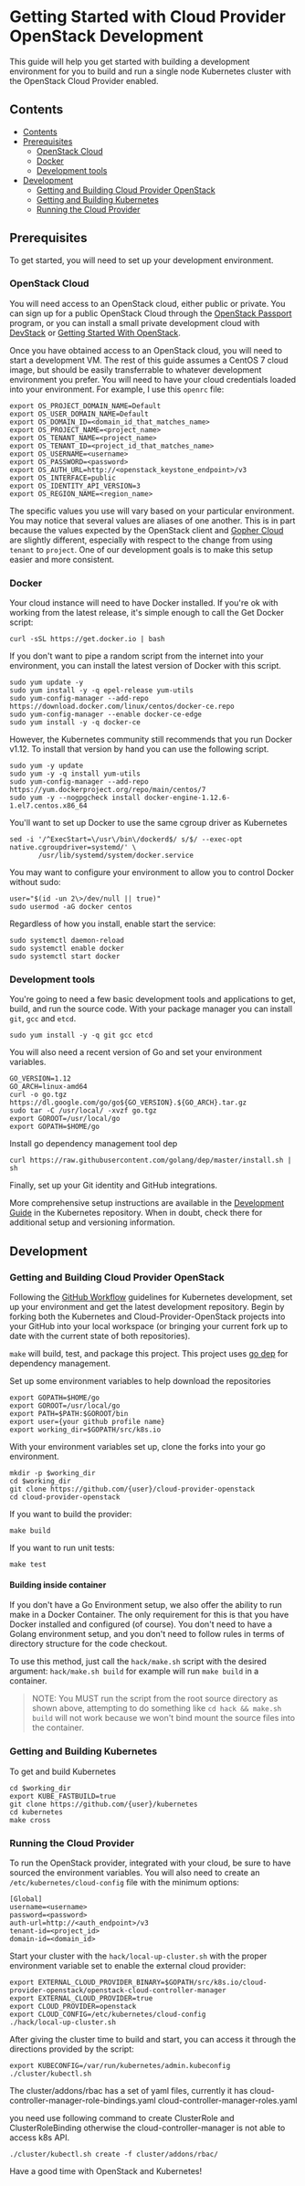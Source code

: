 # Getting Started with Cloud Provider OpenStack Development

This guide will help you get started with building a development environment for you 
to build and run a single node Kubernetes cluster with the OpenStack Cloud Provider
enabled.

## Contents

* [Contents](#contents)
 * [Prerequisites](#prerequisites)
   + [OpenStack Cloud](#openstack-cloud)
   + [Docker](#docker)
   + [Development tools](#development-tools)
 * [Development](#development)
   + [Getting and Building Cloud Provider OpenStack](#getting-and-building-cloud-provider-openstack)
   + [Getting and Building Kubernetes](#getting-and-building-kubernetes)
   + [Running the Cloud Provider](#running-the-cloud-provider)

## Prerequisites

To get started, you will need to set up your development environment.

### OpenStack Cloud
You will need access to an OpenStack cloud, either public or private. You can sign up
for a public OpenStack Cloud through the [OpenStack Passport](https://www.openstack.org/passport)
program, or you can install a small private development cloud with
[DevStack](https://docs.openstack.org/devstack/latest/) or
[Getting Started With OpenStack](https://github.com/hogepodge/getting-started-with-openstack).

Once you have obtained access to an OpenStack cloud, you will need to start a development
VM. The rest of this guide assumes a CentOS 7 cloud image, but should be easily transferrable
to whatever development environment you prefer. You will need to have your cloud credentials
loaded into your environment. For example, I use this `openrc` file:

```
export OS_PROJECT_DOMAIN_NAME=Default
export OS_USER_DOMAIN_NAME=Default
export OS_DOMAIN_ID=<domain_id_that_matches_name>
export OS_PROJECT_NAME=<project_name>
export OS_TENANT_NAME=<project_name>
export OS_TENANT_ID=<project_id_that_matches_name>
export OS_USERNAME=<username>
export OS_PASSWORD=<password>
export OS_AUTH_URL=http://<openstack_keystone_endpoint>/v3
export OS_INTERFACE=public
export OS_IDENTITY_API_VERSION=3
export OS_REGION_NAME=<region_name>
```

The specific values you use will vary based on your particular environment. You may
notice that several values are aliases of one another. This is in part because the
values expected by the OpenStack client and
[Gopher Cloud](https://github.com/gophercloud/gophercloud) are slightly different,
especially with respect to the change from using `tenant` to `project`. One of our
development goals is to make this setup easier and more consistent.

### Docker

Your cloud instance will need to have Docker installed. If you're ok with working from the latest
release, it's simple enough to call the Get Docker script:

```
curl -sSL https://get.docker.io | bash
```

If you don't want to pipe a random script from the internet into your environment, you can
install the latest version of Docker with this script.

```
sudo yum update -y
sudo yum install -y -q epel-release yum-utils
sudo yum-config-manager --add-repo https://download.docker.com/linux/centos/docker-ce.repo
sudo yum-config-manager --enable docker-ce-edge
sudo yum install -y -q docker-ce
```

However, the Kubernetes community still recommends that you run Docker v1.12. To install that version
by hand you can use the following script.

```
sudo yum -y update
sudo yum -y -q install yum-utils
sudo yum-config-manager --add-repo https://yum.dockerproject.org/repo/main/centos/7
sudo yum -y --nogpgcheck install docker-engine-1.12.6-1.el7.centos.x86_64
```

You'll want to set up Docker to use the same cgroup driver as Kubernetes

```
sed -i '/^ExecStart=\/usr\/bin\/dockerd$/ s/$/ --exec-opt native.cgroupdriver=systemd/' \
       /usr/lib/systemd/system/docker.service
```

You may want to configure your environment to allow you to control Docker without sudo:

```
user="$(id -un 2\>/dev/null || true)"
sudo usermod -aG docker centos
```

Regardless of how you install, enable start the service:

```
sudo systemctl daemon-reload
sudo systemctl enable docker
sudo systemctl start docker
```

### Development tools

You're going to need a few basic development tools and applications to get, build, and run
the source code. With your package manager you can install `git`, `gcc` and `etcd`.

```
sudo yum install -y -q git gcc etcd

```

You will also need a recent version of Go and set your environment variables.

```
GO_VERSION=1.12
GO_ARCH=linux-amd64
curl -o go.tgz https://dl.google.com/go/go${GO_VERSION}.${GO_ARCH}.tar.gz
sudo tar -C /usr/local/ -xvzf go.tgz
export GOROOT=/usr/local/go
export GOPATH=$HOME/go
```

Install go dependency management tool dep

```
curl https://raw.githubusercontent.com/golang/dep/master/install.sh | sh

```

Finally, set up your Git identity and GitHub integrations.

More comprehensive setup instructions are available in the 
[Development Guide](https://github.com/kubernetes/community/blob/master/contributors/devel/development.md#building-kubernetes-on-a-local-osshell-environment)
in the Kubernetes repository. When in doubt, check there for additional setup
and versioning information.

## Development

### Getting and Building Cloud Provider OpenStack

Following the [GitHub Workflow](https://github.com/kubernetes/community/blob/master/contributors/guide/github-workflow.md) guidelines for Kubernetes development, set up your environment and get the latest development repository. Begin by forking both the Kubernetes and Cloud-Provider-OpenStack projects into your GitHub into your local workspace (or bringing your current fork up to date with the current state of both repositories).

`make` will build, test, and package this project. This project uses [go dep](https://golang.github.io/dep/) for dependency management.

Set up some environment variables to help download the repositories

```
export GOPATH=$HOME/go
export GOROOT=/usr/local/go
export PATH=$PATH:$GOROOT/bin
export user={your github profile name}
export working_dir=$GOPATH/src/k8s.io
```

With your environment variables set up, clone the forks into your go environment.

```
mkdir -p $working_dir
cd $working_dir
git clone https://github.com/{user}/cloud-provider-openstack
cd cloud-provider-openstack
```

If you want to build the provider:

```
make build
```

If you want to run unit tests:

```
make test
```

#### Building inside container

If you don't have a Go Environment setup, we also offer the ability to run make
in a Docker Container.  The only requirement for this is that you have Docker
installed and configured (of course).  You don't need to have a Golang
environment setup, and you don't need to follow rules in terms of directory
structure for the code checkout.

To use this method, just call the `hack/make.sh` script with the desired argument:
    `hack/make.sh build`  for example will run `make build` in a container.

> NOTE: You MUST run the script from the root source directory as shown above,
attempting to do something like `cd hack && make.sh build` will not work
because we won't bind mount the source files into the container.

### Getting and Building Kubernetes

To get and build Kubernetes

```
cd $working_dir
export KUBE_FASTBUILD=true
git clone https://github.com/{user}/kubernetes
cd kubernetes
make cross
```

### Running the Cloud Provider

To run the OpenStack provider, integrated with your cloud, be sure to have sourced the
environment variables. You will also need to create an `/etc/kubernetes/cloud-config` file
with the minimum options:

```
[Global]
username=<username>
password=<password>
auth-url=http://<auth_endpoint>/v3
tenant-id=<project_id>
domain-id=<domain_id>
```

Start your cluster with the `hack/local-up-cluster.sh` with the proper environment variable set to
enable the external cloud provider:

```
export EXTERNAL_CLOUD_PROVIDER_BINARY=$GOPATH/src/k8s.io/cloud-provider-openstack/openstack-cloud-controller-manager
export EXTERNAL_CLOUD_PROVIDER=true
export CLOUD_PROVIDER=openstack
export CLOUD_CONFIG=/etc/kubernetes/cloud-config
./hack/local-up-cluster.sh
```

After giving the cluster time to build and start, you can access it through the directions
provided by the script:

```
export KUBECONFIG=/var/run/kubernetes/admin.kubeconfig
./cluster/kubectl.sh
```

The cluster/addons/rbac has a set of yaml files, currently it has 
cloud-controller-manager-role-bindings.yaml
cloud-controller-manager-roles.yaml

you need use following command to create ClusterRole and ClusterRoleBinding
otherwise the cloud-controller-manager is not able to access k8s API.
```
./cluster/kubectl.sh create -f cluster/addons/rbac/
```

Have a good time with OpenStack and Kubernetes!
